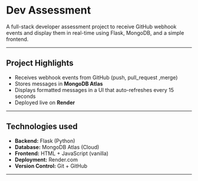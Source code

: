 #  Dev Assessment

A full-stack developer assessment project to receive GitHub webhook events and display them in real-time using Flask, MongoDB, and a simple frontend.

---

##  Project Highlights

- Receives webhook events from GitHub (push, pull_request ,merge)
- Stores messages in **MongoDB Atlas**
- Displays formatted messages in a UI that auto-refreshes every 15 seconds
- Deployed live on **Render**

---

##  Technologies used

- **Backend:** Flask (Python)
- **Database:** MongoDB Atlas (Cloud)
- **Frontend:** HTML + JavaScript (vanilla)
- **Deployment:** Render.com
- **Version Control:** Git + GitHub

---
